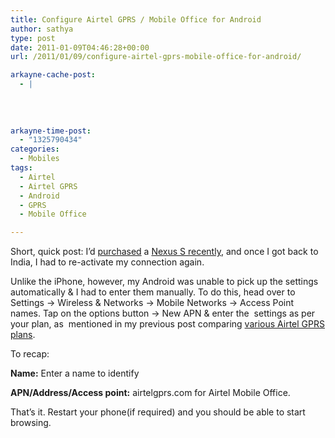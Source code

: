 ```yaml
---
title: Configure Airtel GPRS / Mobile Office for Android
author: sathya
type: post
date: 2011-01-09T04:46:28+00:00
url: /2011/01/09/configure-airtel-gprs-mobile-office-for-android/

arkayne-cache-post:
  - |
    
    
    
    
arkayne-time-post:
  - "1325790434"
categories:
  - Mobiles
tags:
  - Airtel
  - Airtel GPRS
  - Android
  - GPRS
  - Mobile Office

---
```

Short, quick post: I&#8217;d [purchased][1] a [Nexus S recently][2], and once I got back to India, I had to re-activate my connection again.

Unlike the iPhone, however, my Android was unable to pick up the settings automatically & I had to enter them manually. To do this, head over to Settings -> Wireless & Networks -> Mobile Networks -> Access Point names. Tap on the options button -> New APN & enter the  settings as per your plan, as  mentioned in my previous post comparing [various Airtel GPRS plans][3].

To recap:

**Name:** Enter a name to identify

**APN/Address/Access point:** airtelgprs.com for Airtel Mobile Office.

That&#8217;s it. Restart your phone(if required) and you should be able to start browsing.

 [1]: http://sathyabh.at/2010/12/26/of-thanksgiving-trip-gadget-overloads-cancelled-christmas-trip-back-to-india/
 [2]: http://post.sathyabh.at/hello-to-the-nexus
 [3]: http://sathyabh.at/2008/10/25/a-guide-to-airtel-gprs-and-airtel-gprs-configuration-settings/
